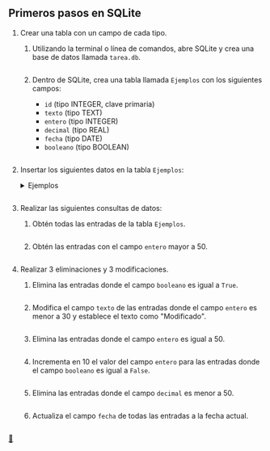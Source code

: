 ## Primeros pasos en SQLite

1. Crear una tabla con un campo de cada tipo.
    1. Utilizando la terminal o línea de comandos, abre SQLite y crea una base de datos llamada `tarea.db`.
        
        ```shell
        
        ```
    2. Dentro de SQLite, crea una tabla llamada `Ejemplos` con los siguientes campos:
        * `id` (tipo INTEGER, clave primaria)
        * `texto` (tipo TEXT)
        * `entero` (tipo INTEGER)
        * `decimal` (tipo REAL)
        * `fecha` (tipo DATE)
        * `booleano` (tipo BOOLEAN)

        ```shell
        
        ```
2. Insertar los siguientes datos en la tabla `Ejemplos`:
    <details>
    <summary>Ejemplos</summary>

    | id    | texto     | entero | decimal | fecha      | booleano |
    | :---: | :-------- | :----: | :-----: | :--------: | :------: |
    | 1     | Ejemplo1  | 25     | 10.5    | 2022-05-15 | 0        |
    | 2     | Ejemplo2  | 63     | 45.7    | 2022-06-22 | 1        |
    | 3     | Ejemplo3  | 12     | 30.0    | 2022-07-10 | 0        |
    | 4     | Ejemplo4  | 78     | 75.2    | 2022-08-05 | 1        |
    | 5     | Ejemplo5  | 42     | 18.9    | 2022-09-12 | 0        |
    | 6     | Ejemplo6  | 55     | 60.3    | 2022-10-08 | 1        |
    | 7     | Ejemplo7  | 10     | 40.1    | 2022-11-17 | 0        |
    | 8     | Ejemplo8  | 87     | 22.6    | 2022-12-03 | 1        |
    | 9     | Ejemplo9  | 31     | 55.0    | 2023-01-20 | 0        |
    | 10    | Ejemplo10 | 68     | 90.4    | 2023-02-14 | 1        |
    | 11    | Ejemplo11 | 15     | 12.8    | 2023-03-22 | 0        |
    | 12    | Ejemplo12 | 72     | 48.6    | 2023-04-09 | 1        |
    | 13    | Ejemplo13 | 22     | 33.7    | 2023-05-01 | 0        |
    | 14    | Ejemplo14 | 93     | 70.2    | 2023-06-18 | 1        |
    | 15    | Ejemplo15 | 37     | 15.4    | 2023-07-05 | 0        |
    | 16    | Ejemplo16 | 81     | 82.9    | 2023-08-11 | 1        |
    | 17    | Ejemplo17 | 45     | 28.3    | 2023-09-27 | 0        |
    | 18    | Ejemplo18 | 60     | 50.6    | 2023-10-15 | 1        |
    | 19    | Ejemplo19 | 5      | 8.7     | 2023-11-22 | 0        |
    | 20    | Ejemplo20 | 76     | 65.1    | 2023-12-08 | 1        |
    | 21    | Ejemplo21 | 33     | 20.3    | 2024-01-14 | 0        |
    | 22    | Ejemplo22 | 70     | 55.8    | 2024-02-29 | 1        |
    | 23    | Ejemplo23 | 13     | 42.7    | 2024-03-18 | 0        |
    | 24    | Ejemplo24 | 89     | 78.4    | 2024-04-25 | 1        |
    | 25    | Ejemplo25 | 49     | 15.9    | 2024-05-12 | 0        |
    | 26    | Ejemplo26 | 62     | 60.7    | 2024-06-20 | 1        |
    | 27    | Ejemplo27 | 8      | 35.2    | 2024-07-07 | 0        |
    | 28    | Ejemplo28 | 95     | 25.6    | 2024-08-23 | 1        |
    | 29    | Ejemplo29 | 27     | 50.0    | 2024-09-10 | 0        |
    | 30    | Ejemplo30 | 74     | 85.3    | 2024-10-05 | 1        |
    | 31    | Ejemplo31 | 18     | 11.8    | 2024-11-12 | 0        |
    | 32    | Ejemplo32 | 83     | 47.6    | 2024-12-28 | 1        |
    | 33    | Ejemplo33 | 38     | 32.7    | 2025-01-15 | 0        |
    | 34    | Ejemplo34 | 101    | 70.2    | 2025-02-01 | 1        |
    | 35    | Ejemplo35 | 52     | 18.4    | 2025-03-20 | 0        |
    | 36    | Ejemplo36 | 67     | 83.9    | 2025-04-06 | 1        |
    | 37    | Ejemplo37 | 43     | 28.3    | 2025-05-13 | 0        |
    | 38    | Ejemplo38 | 58     | 50.6    | 2025-06-30 | 1        |
    | 39    | Ejemplo39 | 9      | 8.7     | 2025-07-17 | 0        |
    | 40    | Ejemplo40 | 82     | 65.1    | 2025-08-23 | 1        |
    | 41    | Ejemplo41 | 26     | 20.3    | 2025-09-09 | 0        |
    | 42    | Ejemplo42 | 73     | 55.8    | 2025-10-26 | 1        |
    | 43    | Ejemplo43 | 14     | 42.7    | 2025-11-13 | 0        |
    | 44    | Ejemplo44 | 90     | 78.4    | 2025-12-30 | 1        |
    | 45    | Ejemplo45 | 50     | 15.9    | 2026-01-16 | 0        |
    | 46    | Ejemplo46 | 63     | 60.7    | 2026-02-03 | 1        |
    | 47    | Ejemplo47 | 7      | 35.2    | 2026-03-22 | 0        |
    | 48    | Ejemplo48 | 96     | 25.6    | 2026-04-08 | 1        |
    | 49    | Ejemplo49 | 28     | 50.0    | 2026-05-25 | 0        |
    | 50    | Ejemplo50 | 75     | 85.3    | 2026-06-11 | 1        |
    </details>

    ```sql
    
    ```
3. Realizar las siguientes consultas de datos:
    1. Obtén todas las entradas de la tabla `Ejemplos`.

        ```sql
        
        ```
    2. Obtén las entradas con el campo `entero` mayor a 50.

        ```sql
        
        ```
4. Realizar 3 eliminaciones y 3 modificaciones.
    1. Elimina las entradas donde el campo `booleano` es igual a `True`.

        ```sql
        
        ```
    2. Modifica el campo `texto` de las entradas donde el campo `entero` es menor a 30 y establece el texto como "Modificado".

        ```sql
        
        ```
    3. Elimina las entradas donde el campo `entero` es igual a 50.

        ```sql
        
        ```
    4. Incrementa en 10 el valor del campo `entero` para las entradas donde el campo `booleano` es igual a `False`.

        ```sql
        
        ```
    5. Elimina las entradas donde el campo `decimal` es menor a 50.

        ```sql
        
        ```
    6. Actualiza el campo `fecha` de todas las entradas a la fecha actual.

        ```sql
        
        ```

<link rel="stylesheet" href="./../../../README.css">
<a class="scrollup" href="#top">&#x1F53C</a>